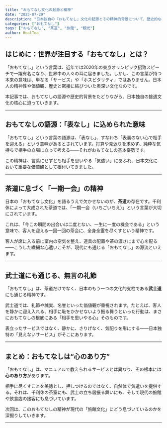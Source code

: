 ```yaml
---
title: "おもてなし文化の起源と精神"
date: "2025-07-29"
description: "日本独自の『おもてなし』文化の起源とその精神的背景について、歴史的な視点からひもときます。"
categories: ["おもてなし"]
tags: ["おもてなし", "茶道", "旅館", "観光"]
author: HealTea
---
```


## はじめに：世界が注目する「おもてなし」とは？

「おもてなし」という言葉は、近年では2020年の東京オリンピック招致スピーチで一躍有名になり、世界中の人々の耳に届きました。しかし、この言葉が持つ本来の意味は、単なる「サービス」や「ホスピタリティ」ではありません。日本人の精神性や価値観、歴史と密接に結びついた奥深い文化なのです。

本記事では、おもてなしの語源や歴史的背景をたどりながら、日本独自の接遇文化の核心に迫っていきます。

---

## おもてなしの語源：「表なし」に込められた意味

「おもてなし」という言葉の語源は、「表なし」、すなわち「表裏のない心で相手を迎える」という意味があるとされています。打算や見返りを求めず、純粋な気持ちで相手の立場に立って考える——それがおもてなしの基本姿勢です。

この精神は、言葉にせずとも相手を思いやる「気遣い」にあふれ、日本文化において重要な価値観として根付いてきました。

---

## 茶道に息づく「一期一会」の精神

日本の「おもてなし文化」を語るうえで欠かせないのが、**茶道**の存在です。千利休によって大成された茶道では、「一期一会（いちごいちえ）」という言葉が大切にされています。

これは、「今この瞬間の出会いは二度とない、一生に一度の機会である」という意味で、客人を迎える一回一回の茶会に、全身全霊を尽くすという精神です。

客人が席に入る前に室内の空気を整え、道具の配置や茶の濃さにまで心を配る——こうした繊細な心遣いこそが、現代にも通じる「おもてなし」の源流といえます。

---

## 武士道にも通じる、無言の礼節

「おもてなし」は、茶道だけでなく、日本のもう一つの文化的支柱である**武士道**にも通じる精神です。

武士道では、礼節や誠実、名誉といった価値観が重視されます。たとえば、客人を静かに迎え入れる、相手に恥をかかせないよう振る舞うといった行動は、まさにおもてなしの根底にある「相手を思いやる心」そのものです。

表立ったサービスではなく、静かに、さりげなく、気配りを形にする——日本独特の「見えないサービス」がそこにあります。

---

## まとめ：おもてなしは“心のあり方”

「おもてなし」は、マニュアルで教えられるサービスとは異なり、その根本には**心のあり方**があります。

相手に尽くすことを美徳とし、押しつけるのではなく、自然体で気遣いを提供する。それは、千利休の茶室にも、武士の立ち居振る舞いにも、そして現代の旅館や飲食店の接客にも息づいています。

次回は、このおもてなしの精神が現代の「旅館文化」にどう息づいているのかを深掘りしていきます。

---

